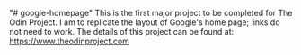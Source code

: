 "# google-homepage"
This is the first major project to be completed for The Odin Project.
I am to replicate the layout of Google's home page; links do not need to work.
The details of this project can be found at: https://www.theodinproject.com
